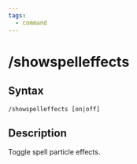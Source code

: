 ```yaml
---
tags:
  - command
---
```


# /showspelleffects

## Syntax

<!--cmd-syntax-start-->
```eqcommand
/showspelleffects [on|off]
```
<!--cmd-syntax-end-->

## Description

<!--cmd-desc-start-->
Toggle spell particle effects.
<!--cmd-desc-end-->